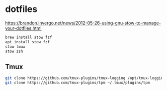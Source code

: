 # dotfiles
https://brandon.invergo.net/news/2012-05-26-using-gnu-stow-to-manage-your-dotfiles.html

```bash
brew install stow fzf
apt install stow fzf
stow tmux
stow zsh
```
## Tmux
```bash
git clone https://github.com/tmux-plugins/tmux-logging /opt/tmux-logging/
git clone https://github.com/tmux-plugins/tpm ~/.tmux/plugins/tpm
```
